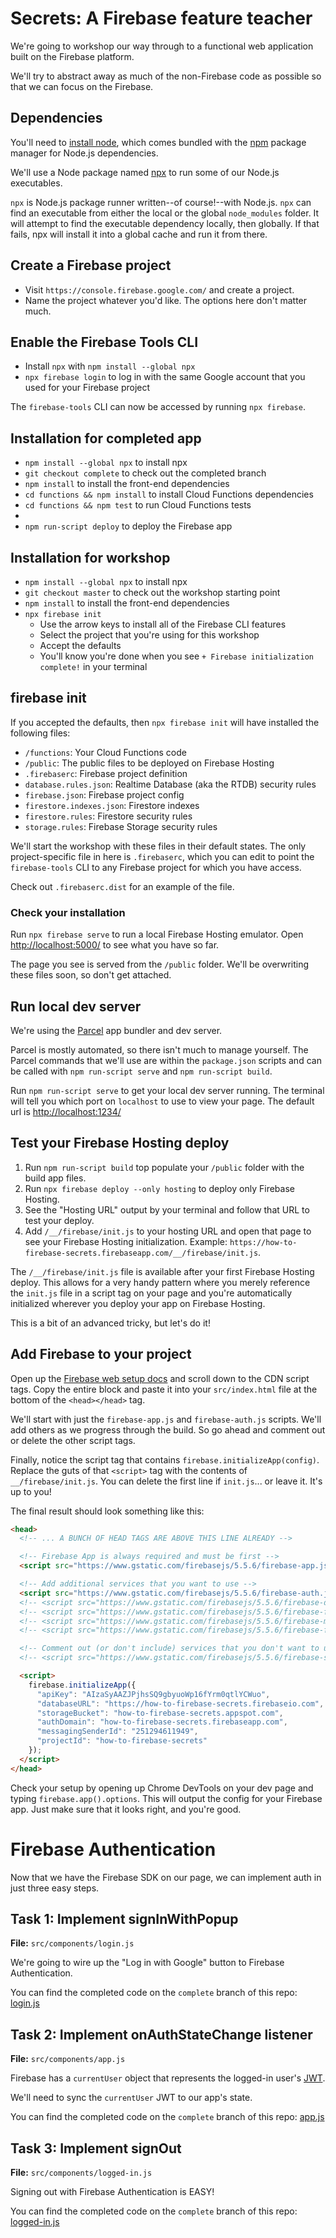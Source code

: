 # Secrets: A Firebase feature teacher

We're going to workshop our way through to a functional web application built on the Firebase platform.

We'll try to abstract away as much of the non-Firebase code as possible so that we can focus on the Firebase.

## Dependencies

You'll need to [install node](https://nodejs.org/en/download/), which comes bundled with the [npm](https://docs.npmjs.com/getting-started/what-is-npm) package manager for Node.js dependencies.

We'll use a Node package named [npx](https://github.com/zkat/npx) to run some of our Node.js executables.

`npx` is Node.js package runner written--of course!--with Node.js. `npx` can find an executable from either the local or the global `node_modules` folder. It will attempt to find the executable dependency locally, then globally. If that fails, npx will install it into a global cache and run it from there.

## Create a Firebase project

- Visit `https://console.firebase.google.com/` and create a project.
- Name the project whatever you'd like. The options here don't matter much.

## Enable the Firebase Tools CLI

- Install `npx` with `npm install --global npx`
- `npx firebase login` to log in with the same Google account that you used for your Firebase project

The `firebase-tools` CLI can now be accessed by running `npx firebase`.

## Installation for completed app

- `npm install --global npx` to install npx
- `git checkout complete` to check out the completed branch
- `npm install` to install the front-end dependencies
- `cd functions && npm install` to install Cloud Functions dependencies
- `cd functions && npm test` to run Cloud Functions tests
-
- `npm run-script deploy` to deploy the Firebase app

## Installation for workshop

- `npm install --global npx` to install npx
- `git checkout master` to check out the workshop starting point
- `npm install` to install the front-end dependencies
- `npx firebase init`
  - Use the arrow keys to install all of the Firebase CLI features
  - Select the project that you're using for this workshop
  - Accept the defaults
  - You'll know you're done when you see `+ Firebase initialization complete!` in your terminal

## firebase init

If you accepted the defaults, then `npx firebase init` will have installed the following files:

- `/functions`: Your Cloud Functions code
- `/public`: The public files to be deployed on Firebase Hosting
- `.firebaserc`: Firebase project definition
- `database.rules.json`: Realtime Database (aka the RTDB) security rules
- `firebase.json`: Firebase project config
- `firestore.indexes.json`: Firestore indexes
- `firestore.rules`: Firestore security rules
- `storage.rules`: Firebase Storage security rules

We'll start the workshop with these files in their default states. The only project-specific file in here is `.firebaserc`, which you can edit to point the `firebase-tools` CLI to any Firebase project for which you have access.

Check out `.firebaserc.dist` for an example of the file.

### Check your installation

Run `npx firebase serve` to run a local Firebase Hosting emulator. Open [http://localhost:5000/](http://localhost:5000/) to see what you have so far.

The page you see is served from the `/public` folder. We'll be overwriting these files soon, so don't get attached.

## Run local dev server

We're using the [Parcel](https://parceljs.org/getting_started.html) app bundler and dev server.

Parcel is mostly automated, so there isn't much to manage yourself. The Parcel commands that we'll use are within the `package.json` scripts and can be called with `npm run-script serve` and `npm run-script build`.

Run `npm run-script serve` to get your local dev server running. The terminal will tell you which port on `localhost` to use to view your page. The default url is [http://localhost:1234/](http://localhost:1234/)

## Test your Firebase Hosting deploy

1. Run `npm run-script build` top populate your `/public` folder with the build app files.
2. Run `npx firebase deploy --only hosting` to deploy only Firebase Hosting.
3. See the "Hosting URL" output by your terminal and follow that URL to test your deploy.
4. Add `/__/firebase/init.js` to your hosting URL and open that page to see your Firebase Hosting initialization. Example: `https://how-to-firebase-secrets.firebaseapp.com/__/firebase/init.js`.

The `/__/firebase/init.js` file is available after your first Firebase Hosting deploy. This allows for a very handy pattern where you merely reference the `init.js` file in a script tag on your page and you're automatically initialized wherever you deploy your app on Firebase Hosting.

This is a bit of an advanced tricky, but let's do it!

## Add Firebase to your project

Open up the [Firebase web setup docs](https://firebase.google.com/docs/web/setup) and scroll down to the CDN script tags. Copy the entire block and paste it into your `src/index.html` file at the bottom of the `<head></head>` tag.

We'll start with just the `firebase-app.js` and `firebase-auth.js` scripts. We'll add others as we progress through the build. So go ahead and comment out or delete the other script tags.

Finally, notice the script tag that contains `firebase.initializeApp(config)`. Replace the guts of that `<script>` tag with the contents of `__/firebase/init.js`. You can delete the first line if `init.js`... or leave it. It's up to you!

The final result should look something like this:

```html
<head>
  <!-- ... A BUNCH OF HEAD TAGS ARE ABOVE THIS LINE ALREADY -->

  <!-- Firebase App is always required and must be first -->
  <script src="https://www.gstatic.com/firebasejs/5.5.6/firebase-app.js"></script>

  <!-- Add additional services that you want to use -->
  <script src="https://www.gstatic.com/firebasejs/5.5.6/firebase-auth.js"></script>
  <!-- <script src="https://www.gstatic.com/firebasejs/5.5.6/firebase-database.js"></script> -->
  <!-- <script src="https://www.gstatic.com/firebasejs/5.5.6/firebase-firestore.js"></script> -->
  <!-- <script src="https://www.gstatic.com/firebasejs/5.5.6/firebase-messaging.js"></script> -->
  <!-- <script src="https://www.gstatic.com/firebasejs/5.5.6/firebase-functions.js"></script> -->

  <!-- Comment out (or don't include) services that you don't want to use -->
  <!-- <script src="https://www.gstatic.com/firebasejs/5.5.6/firebase-storage.js"></script> -->

  <script>
    firebase.initializeApp({
      "apiKey": "AIzaSyAAZJPjhsSQ9gbyuoWp16fYrm0qtlYCWuo",
      "databaseURL": "https://how-to-firebase-secrets.firebaseio.com",
      "storageBucket": "how-to-firebase-secrets.appspot.com",
      "authDomain": "how-to-firebase-secrets.firebaseapp.com",
      "messagingSenderId": "251294611949",
      "projectId": "how-to-firebase-secrets"
    });
  </script>
</head>
```

Check your setup by opening up Chrome DevTools on your dev page and typing `firebase.app().options`. This will output the config for your Firebase app. Just make sure that it looks right, and you're good.

# Firebase Authentication

Now that we have the Firebase SDK on our page, we can implement auth in just three easy steps.

## Task 1: Implement signInWithPopup

**File:** `src/components/login.js`

We're going to wire up the "Log in with Google" button to Firebase Authentication.

You can find the completed code on the `complete` branch of this repo: [login.js](https://github.com/how-to-firebase/secrets/blob/complete/src/components/login.js)

## Task 2: Implement onAuthStateChange listener

**File:** `src/components/app.js`

Firebase has a `currentUser` object that represents the logged-in user's [JWT](https://jwt.io/).

We'll need to sync the `currentUser` JWT to our app's state.

You can find the completed code on the `complete` branch of this repo: [app.js](https://github.com/how-to-firebase/secrets/blob/complete/src/components/app.js)

## Task 3: Implement signOut

**File:** `src/components/logged-in.js`

Signing out with Firebase Authentication is EASY!

You can find the completed code on the `complete` branch of this repo: [logged-in.js](https://github.com/how-to-firebase/secrets/blob/complete/src/components/logged-in.js)

